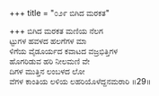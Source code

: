 +++
title = "೦೨೯ ಬಿಗಿದ ಮರಕತ"

+++
ಬಿಗಿದ ಮರಕತ ಮಣಿಯ ನೆಲಗ  
ಟ್ಟುಗಳ ಹವಳದ ಹಲಗೆಗಳ ಮಾ  
ಳಿಗೆಯ ವೈಡೂರ್ಯದ ಕವಾಟದ ವಜ್ರಭಿತ್ತಿಗಳ  
ಹೊಗರಿಡುವ ಹರಿ ನೀಲಮಣಿ ವೇ  
ದಿಗಳ ಮುತ್ತಿನ ಲಂಬಳದ ಲೋ  
ವೆಗಳ ಕಾಂತಿಯ ಲಳಿಯ ಲಹರಿಯೊಳೆದ್ದನಮರಾರಿ   ॥29॥